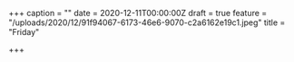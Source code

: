 +++
caption = ""
date = 2020-12-11T00:00:00Z
draft = true
feature = "/uploads/2020/12/91f94067-6173-46e6-9070-c2a6162e19c1.jpeg"
title = "Friday"

+++

